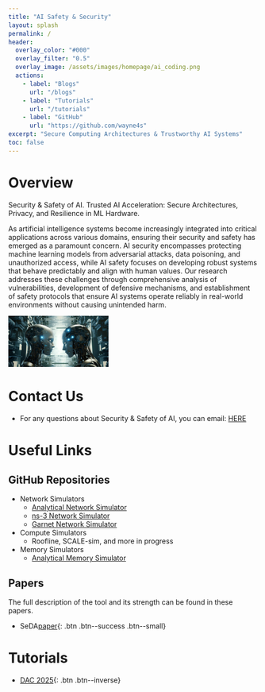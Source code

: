 ```yaml
---
title: "AI Safety & Security"
layout: splash
permalink: /
header:
  overlay_color: "#000"
  overlay_filter: "0.5"
  overlay_image: /assets/images/homepage/ai_coding.png
  actions:
    - label: "Blogs"
      url: "/blogs"
    - label: "Tutorials"
      url: "/tutorials"
    - label: "GitHub"
      url: "https://github.com/wayne4s"
excerpt: "Secure Computing Architectures & Trustworthy AI Systems"
toc: false
---
```


# Overview
Security & Safety of AI. 
Trusted AI Acceleration: Secure Architectures, Privacy, and Resilience in ML Hardware.

As artificial intelligence systems become increasingly integrated into critical applications across various domains, ensuring their security and safety has emerged as a paramount concern. AI security encompasses protecting machine learning models from adversarial attacks, data poisoning, and unauthorized access, while AI safety focuses on developing robust systems that behave predictably and align with human values. Our research addresses these challenges through comprehensive analysis of vulnerabilities, development of defensive mechanisms, and establishment of safety protocols that ensure AI systems operate reliably in real-world environments without causing unintended harm.

<!-- Below is a concise visual summary: -->
<img src="/assets/images/homepage/security_safety_ai.jpg" alt="" width="40%"/>

# Contact Us
- For any questions about Security & Safety of AI, you can email: [HERE](xwminyang@gmail.com)

# Useful Links

## GitHub Repositories

- Network Simulators
  - [Analytical Network Simulator](https://github.com/astra-sim/astra-network-analytical)
  - [ns-3 Network Simulator](https://github.com/astra-sim/astra-network-ns3)
  - [Garnet Network Simulator](https://github.com/astra-sim/astra-network-garnet)
- Compute Simulators
  - Roofline, SCALE-sim, and more in progress
- Memory Simulators 
  - [Analytical Memory Simulator](https://github.com/astra-sim/astra-memory-analytical)

## Papers
The full description of the tool and its strength can be found in these papers.

- SeDA[paper](https://62dac.conference-program.com/presentation/?id=RESEARCH189&sess=sess149){: .btn .btn--success .btn--small}


# Tutorials
- [DAC 2025](/tutorials/dac-2025){: .btn .btn--inverse}

